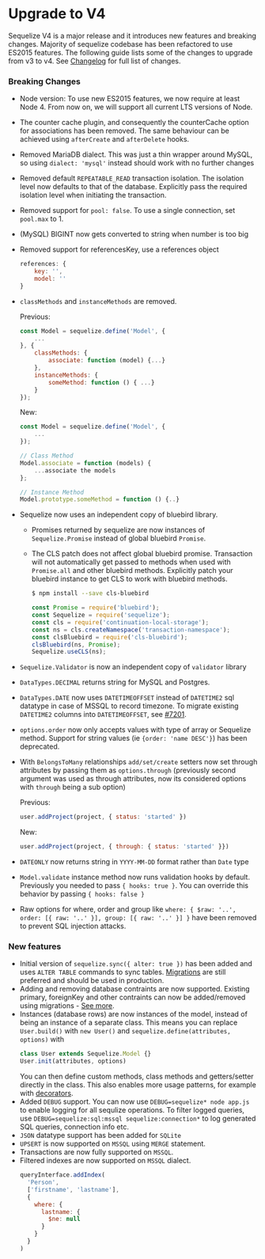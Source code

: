 # Upgrade to V4

Sequelize V4 is a major release and it introduces new features and breaking changes. Majority of sequelize codebase has been refactored to use ES2015 features. The following guide lists some of the changes to upgrade from v3 to v4. See [Changelog](changelog) for full list of changes.

### Breaking Changes

- Node version: To use new ES2015 features, we now require at least Node 4. From now on, we will support all current LTS versions of Node.
- The counter cache plugin, and consequently the counterCache option for associations has been removed. The same behaviour can be achieved using `afterCreate` and `afterDelete` hooks.
- Removed MariaDB dialect. This was just a thin wrapper around MySQL, so using `dialect: 'mysql'` instead should work with no further changes
- Removed default `REPEATABLE_READ` transaction isolation. The isolation level now defaults to that of the database. Explicitly pass the required isolation level when initiating the transaction.
- Removed support for `pool: false`. To use a single connection, set `pool.max` to 1.
- (MySQL) BIGINT now gets converted to string when number is too big
- Removed support for referencesKey, use a references object
  ```js
  references: {
      key: '',
      model: ''
  }
  ```
- `classMethods` and `instanceMethods` are removed.

  Previous:
  ```js
  const Model = sequelize.define('Model', {
      ...
  }, {
      classMethods: {
          associate: function (model) {...}
      },
      instanceMethods: {
          someMethod: function () { ...}
      }
  });
  ```

  New:

  ```js
  const Model = sequelize.define('Model', {
      ...
  });

  // Class Method
  Model.associate = function (models) {
      ...associate the models
  };

  // Instance Method
  Model.prototype.someMethod = function () {..}
  ```
- Sequelize now uses an independent copy of bluebird library.

    - Promises returned by sequelize are now instances of `Sequelize.Promise` instead of global bluebird `Promise`.
    - The CLS patch does not affect global bluebird promise. Transaction will not automatically get passed to methods when used with `Promise.all` and other bluebird methods. Explicitly patch your bluebird instance to get CLS to work with bluebird methods.

      ```bash
      $ npm install --save cls-bluebird
      ```

      ```js
      const Promise = require('bluebird');
      const Sequelize = require('sequelize');
      const cls = require('continuation-local-storage');
      const ns = cls.createNamespace('transaction-namespace');
      const clsBluebird = require('cls-bluebird');
      clsBluebird(ns, Promise);
      Sequelize.useCLS(ns);
      ```
- `Sequelize.Validator` is now an independent copy of `validator` library
- `DataTypes.DECIMAL` returns string for MySQL and Postgres.
- `DataTypes.DATE` now uses `DATETIMEOFFSET` instead of `DATETIME2` sql datatype in case of MSSQL to record timezone. To migrate existing `DATETIME2` columns into `DATETIMEOFFSET`, see [#7201](https://github.com/sequelize/sequelize/pull/7201#issuecomment-278899803).
- `options.order` now only accepts values with type of array or Sequelize method. Support for string values (ie `{order: 'name DESC'}`) has been deprecated.
- With `BelongsToMany` relationships `add/set/create` setters now set through attributes by passing them as `options.through` (previously second argument was used as through attributes, now its considered options with `through` being a sub option)

  Previous:
  ```js
  user.addProject(project, { status: 'started' })
  ```

  New:
  ```js
  user.addProject(project, { through: { status: 'started' }})
  ```

- `DATEONLY` now returns string in `YYYY-MM-DD` format rather than `Date` type
- `Model.validate` instance method now runs validation hooks by default. Previously you needed to pass `{ hooks: true }`. You can override this behavior by passing `{ hooks: false }`
- Raw options for where, order and group like `where: { $raw: '..', order: [{ raw: '..' }], group: [{ raw: '..' }] }` have been removed to prevent SQL injection attacks.

### New features
- Initial version of `sequelize.sync({ alter: true })` has been added and uses `ALTER TABLE` commands to sync tables. [Migrations](http://docs.sequelizejs.com/manual/tutorial/migrations.html) are still preferred and should be used in production.
- Adding and removing database contraints are now supported. Existing primary, foreignKey and other contraints can now be added/removed using migrations - [See more](http://docs.sequelizejs.com/manual/tutorial/migrations.html#addconstraint-tablename-attributes-options-).
- Instances (database rows) are now instances of the model, instead of being an instance of a  separate class. This means you can replace `User.build()` with `new User()` and `sequelize.define(attributes, options)` with
  ```js
  class User extends Sequelize.Model {}
  User.init(attributes, options)
  ```
  You can then define custom methods, class methods and getters/setter directly in the class.
  This also enables more usage patterns, for example with [decorators](https://www.npmjs.com/package/sequelize-decorators).
- Added `DEBUG` support. You can now use `DEBUG=sequelize* node app.js` to enable logging for all sequlize operations. To filter logged queries, use `DEBUG=sequelize:sql:mssql sequelize:connection*` to log generated SQL queries, connection info etc.
- `JSON` datatype support has been added for `SQLite`
- `UPSERT` is now supported on `MSSQL` using `MERGE` statement.
- Transactions are now fully supported on `MSSQL`.
- Filtered indexes are now supported on `MSSQL` dialect.
  ```js
  queryInterface.addIndex(
    'Person',
    ['firstname', 'lastname'],
    {
      where: {
        lastname: {
          $ne: null
        }
      }
    }
  )
  ```
